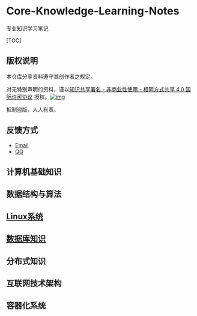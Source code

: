 # Core-Knowledge-Learning-Notes
专业知识学习笔记



[TOC]



## 版权说明

本仓库分享资料遵守其创作者之规定。

对无特别声明的资料，谨以[知识共享署名 - 非商业性使用 - 相同方式共享 4.0 国际许可协议](http://creativecommons.org/licenses/by-nc-sa/4.0/) 授权。[![img](https://camo.githubusercontent.com/d81c1a80f6c3d68d5f1a80b016db6802aa480411/68747470733a2f2f692e6372656174697665636f6d6d6f6e732e6f72672f6c2f62792d6e632d73612f342e302f38307831352e706e67)](https://camo.githubusercontent.com/d81c1a80f6c3d68d5f1a80b016db6802aa480411/68747470733a2f2f692e6372656174697665636f6d6d6f6e732e6f72672f6c2f62792d6e632d73612f342e302f38307831352e706e67)

抵制盗版，人人有责。

## 反馈方式

- [Email](mailto:hijackzhang@qq.com?subject=反馈与建议)
- [QQ](http://wpa.qq.com/msgrd?v=3&uin=997410268&site=qq&menu=yes)

## 计算机基础知识

## 数据结构与算法

## [Linux系统](https://github.com/zhangxingits/Core-Knowledge-Learning-Notes/blob/master/Linux%E7%B3%BB%E7%BB%9F/Linux%E7%B3%BB%E7%BB%9F.md)

## [数据库知识](blob/master/Linux系统/Linux系统.md)

## 分布式知识

## 互联网技术架构

## 容器化系统

